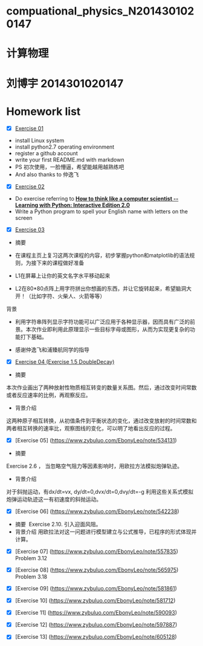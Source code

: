 # compuational_physics_N2014301020147
# 计算物理
# 刘博宇 2014301020147
# Homework list
- [x] [Exercise 01](https://github.com/EbonyLeo/compuational_physics_N2014301020147/edit/master/README.md)
- install Linux system 
- install python2.7 operating environment
- register a github account 
- write your first README.md with markdown 
- PS 初次使用，一脸懵逼，希望能越用越熟练吧
- And also thanks to 仲逸飞
- [x] [Exercise 02](https://github.com/EbonyLeo/compuational_physics_N2014301020147/blob/master/Exercise%2002)
- Do exercise referring to [**How to think like a computer scientist -- Learning with Python: Interactive Edition 2.0**](http://interactivepython.org/runestone/static/thinkcspy/index.html)
- Write a Python program to spell your English name with letters on the screen
- [x] [Exercise 03](https://www.zybuluo.com/EbonyLeo/note/512466)
* 摘要  

* 在课程主页上复习这两次课程的内容，初步掌握python和matplotlib的语法规则，为接下来的课程做好准备
* L1在屏幕上让你的英文名字水平移动起来
* L2在80*80点阵上用字符拼出你想画的东西，并让它旋转起来，希望脑洞大开！（比如字符、火柴人、火箭等等）

 背景  
* 利用字符串阵列显示字符功能可以广泛应用于各种显示器，因而具有广泛的前景。本次作业即利用此原理显示一些目标字母或图形，从而为实现更复杂的功能打下基础。
- 感谢仲逸飞和浦臻航同学的指导
- [x] [Exercise 04 (Exercise 1.5 DoubleDecay)](https://www.zybuluo.com/EbonyLeo/note/524987)
* 摘要

 本次作业画出了两种放射性物质相互转变的数量关系图。然后，通过改变时间常数或者反应速率的比例，再观察反应。

* 背景介绍

 这两种原子相互转换，从初值条件到平衡状态的变化，通过改变放射的时间常数和两者相互转换的速率比，观察图线的变化，可以明了地看出反应的过程。

- [x] [Exercise 05] (https://www.zybuluo.com/EbonyLeo/note/534131)

* 摘要

 Exercise 2.6 ， 当忽略空气阻力等因素影响时，用欧拉方法模拟炮弹轨迹。
 
* 背景介绍

 对于斜抛运动，有dx/dt=vx, dy/dt=0,dvx/dt=0,dvy/dt=-g 利用这些关系式模拟炮弹运动轨迹这一有初速度的斜抛运动。

- [x] [Exercise 06] (https://www.zybuluo.com/EbonyLeo/note/542238)
* 摘要
  Exercise 2.10. 引入迎面风阻。
* 背景介绍
 用欧拉法对这一问题进行模型建立与公式推导，已程序的形式体现并计算。
  
- [x] [Exercise 07] (https://www.zybuluo.com/EbonyLeo/note/557835)
  Problem 3.12 

- [x] [Exercise 08] (https://www.zybuluo.com/EbonyLeo/note/565975)
  Problem 3.18

- [x] [Exercise 09] (https://www.zybuluo.com/EbonyLeo/note/581861)

- [x] [Exercise 10] (https://www.zybuluo.com/EbonyLeo/note/581712)

- [x] [Exercise 11] (https://www.zybuluo.com/EbonyLeo/note/590093)

- [x] [Exercise 12] (https://www.zybuluo.com/EbonyLeo/note/597887)

- [x] [Exercise 13] (https://www.zybuluo.com/EbonyLeo/note/605128)

